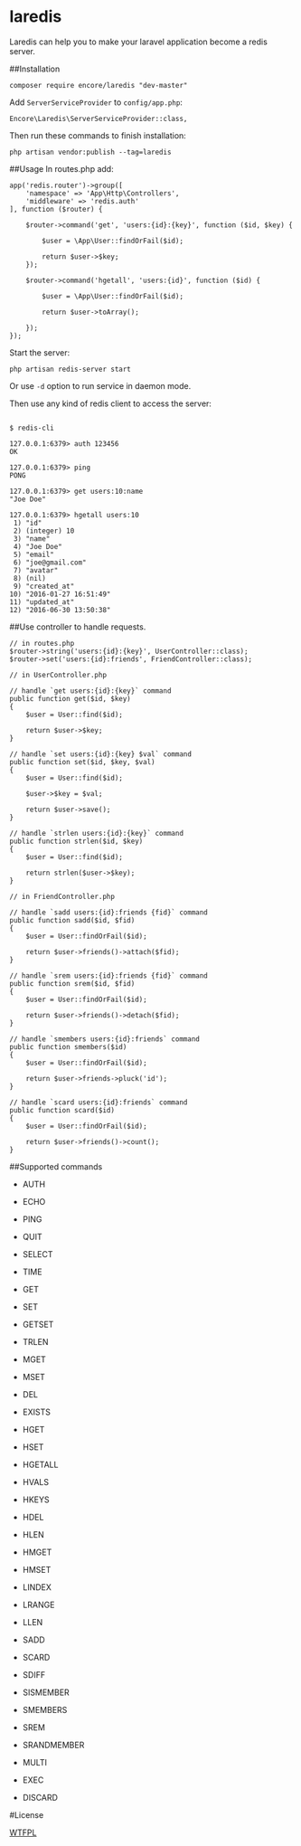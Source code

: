 # laredis

Laredis can help you to make your laravel application become a redis server.


##Installation

```
composer require encore/laredis "dev-master"
```

Add `ServerServiceProvider` to `config/app.php`:

```
Encore\Laredis\ServerServiceProvider::class,
```

Then run these commands to finish installation:

```
php artisan vendor:publish --tag=laredis
```

##Usage
In routes.php add:
```
app('redis.router')->group([
    'namespace' => 'App\Http\Controllers',
    'middleware' => 'redis.auth'
], function ($router) {

    $router->command('get', 'users:{id}:{key}', function ($id, $key) {

        $user = \App\User::findOrFail($id);

        return $user->$key;
    });

    $router->command('hgetall', 'users:{id}', function ($id) {
    
        $user = \App\User::findOrFail($id);
        
        return $user->toArray();
        
    });
});
```

Start the server:
```
php artisan redis-server start
```

Or use `-d` option to run service in daemon mode.

Then use any kind of redis client to access the server:

```

$ redis-cli

127.0.0.1:6379> auth 123456
OK

127.0.0.1:6379> ping
PONG

127.0.0.1:6379> get users:10:name
"Joe Doe"

127.0.0.1:6379> hgetall users:10
 1) "id"
 2) (integer) 10
 3) "name"
 4) "Joe Doe"
 5) "email"
 6) "joe@gmail.com"
 7) "avatar"
 8) (nil)
 9) "created_at"
10) "2016-01-27 16:51:49"
11) "updated_at"
12) "2016-06-30 13:50:38"

```

##Use controller to handle requests.


```
// in routes.php
$router->string('users:{id}:{key}', UserController::class);
$router->set('users:{id}:friends', FriendController::class);

// in UserController.php

// handle `get users:{id}:{key}` command
public function get($id, $key)
{
    $user = User::find($id);

    return $user->$key;
}

// handle `set users:{id}:{key} $val` command
public function set($id, $key, $val)
{
    $user = User::find($id);

    $user->$key = $val;

    return $user->save();
}

// handle `strlen users:{id}:{key}` command
public function strlen($id, $key)
{
    $user = User::find($id);

    return strlen($user->$key);
}

// in FriendController.php

// handle `sadd users:{id}:friends {fid}` command
public function sadd($id, $fid)
{
    $user = User::findOrFail($id);

    return $user->friends()->attach($fid);
}

// handle `srem users:{id}:friends {fid}` command
public function srem($id, $fid)
{
    $user = User::findOrFail($id);

    return $user->friends()->detach($fid);
}

// handle `smembers users:{id}:friends` command
public function smembers($id)
{
    $user = User::findOrFail($id);

    return $user->friends->pluck('id');
}

// handle `scard users:{id}:friends` command
public function scard($id)
{
    $user = User::findOrFail($id);

    return $user->friends()->count();
}
```

##Supported commands

+ AUTH
+ ECHO
+ PING
+ QUIT
+ SELECT

+ TIME

+ GET
+ SET
+ GETSET
+ TRLEN
+ MGET
+ MSET

+ DEL
+ EXISTS

+ HGET
+ HSET
+ HGETALL
+ HVALS
+ HKEYS
+ HDEL
+ HLEN
+ HMGET
+ HMSET

+ LINDEX
+ LRANGE
+ LLEN

+ SADD
+ SCARD
+ SDIFF
+ SISMEMBER
+ SMEMBERS
+ SREM
+ SRANDMEMBER

+ MULTI
+ EXEC
+ DISCARD

#License

[WTFPL](http://www.wtfpl.net/)
